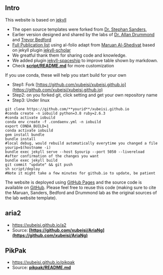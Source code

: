 ## Intro

This website is based on [jekyll](https://jekyllrb.com)
- The open source templates were forked from [Dr. Stephan Sanders](https://github.com/sanderslab/sanderslab.github.io),
- Earlier version designed and shared by the labs of [Dr. Allan Drummond](http://www.allanlab.org/aboutwebsite.html) and [Trevor Bedford](http://bedford.io/misc/about/)
- [Full Publication list](https://alshedivat.github.io/al-folio/publications/) using al-folio adapt from [Maruan Al-Shedivat](https://github.com/alshedivat/al-folio) based on jekyll plugin [jekyll-scholar](https://github.com/inukshuk/jekyll-scholar)
- We greatful thank them for sharing code and knowledge.
- We added plugin [jekyll-spaceship](https://github.com/jeffreytse/jekyll-spaceship) to improve table shown by markdown.
- Check **[script/README.md](script/)** for more customization


If you use conda, these will help you start build for your own
- Step1: Fork [https://github.com/xubeisi/xubeisi.github.io](https://github.com/xubeisi/xubeisi.github.io)
- Step2: on you forked git, click setting and get your own repository name
- Step3: Under linux
```
git clone https://github.com/**yourid**/xubeisi.github.io
#conda create -n iobuild python=3.8 ruby=2.6.3
#conda activate iobuild
conda env create -f .condaenv.yml -n iobuild
export CONDA_BUILD=1
conda activate iobuild
gem install bundle
bundle install
#local debug, would rebuild automatically everytime you changed a file
yourip=$(hostname -i)
bundle exec jekyll serve --host $yourip --port 5050 --livereload
#after confirmation of the changes you want
bundle exec jekyll build
git commit "update" && git push
sh script/deploy
#Note it might take a few minutes for github.io to update, be patient
```

The website is deployed using [GitHub Pages](https://xubeisi.github.io) and the source code is available on [GitHub](https://github.com/xubeisi/xubeisi.github.io). Please feel free to reuse this code (making sure to cite the Maruan, Sanders, Bedford and Drummond lab as the original sources of the lab website template).

## aria2
- https://xubeisi.github.io/a2
- Source: **[https://github.com/xubeisi/AriaNg](https://github.com/xubeisi/AriaNg)**

## PikPak
- https://xubeisi.github.io/pikpak
- Source: **[pikpak/README.md](pikpak/)**
